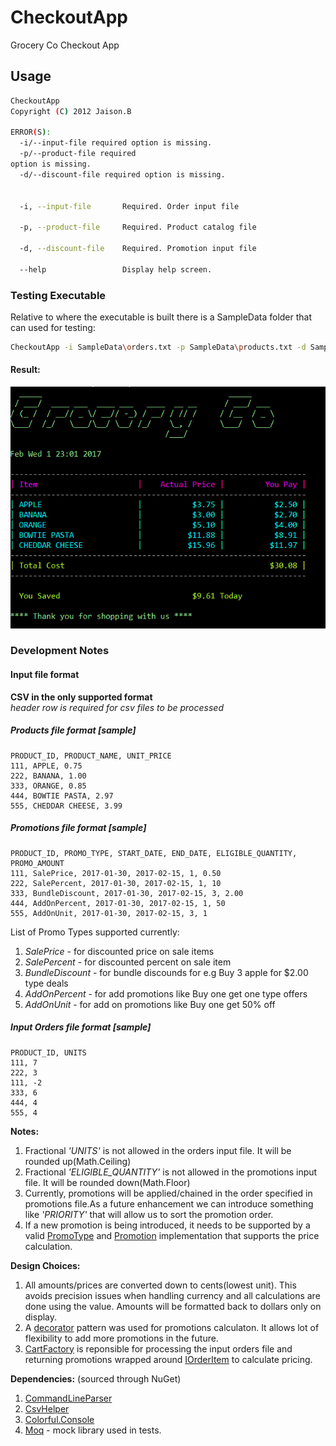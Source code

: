 # CheckoutApp
Grocery Co Checkout App

## Usage
```bash
CheckoutApp
Copyright (C) 2012 Jaison.B

ERROR(S):
  -i/--input-file required option is missing.
  -p/--product-file required
option is missing.
  -d/--discount-file required option is missing.


  -i, --input-file       Required. Order input file

  -p, --product-file     Required. Product catalog file

  -d, --discount-file    Required. Promotion input file

  --help                 Display help screen.
```

### Testing Executable
Relative to where the executable is built there is a SampleData folder that can used for testing:
```bash
CheckoutApp -i SampleData\orders.txt -p SampleData\products.txt -d SampleData\promotions.txt
```
#### Result:
![alt text](CheckoutAppResult.png "Checkout App result")

### Development Notes

#### Input file format
__CSV in the only supported format__  
_header row is required for csv files to be processed_
##### Products file format [sample]
```
PRODUCT_ID, PRODUCT_NAME, UNIT_PRICE
111, APPLE, 0.75
222, BANANA, 1.00
333, ORANGE, 0.85
444, BOWTIE PASTA, 2.97
555, CHEDDAR CHEESE, 3.99
```
##### Promotions file format [sample]
```
PRODUCT_ID, PROMO_TYPE, START_DATE, END_DATE, ELIGIBLE_QUANTITY, PROMO_AMOUNT
111, SalePrice, 2017-01-30, 2017-02-15, 1, 0.50
222, SalePercent, 2017-01-30, 2017-02-15, 1, 10
333, BundleDiscount, 2017-01-30, 2017-02-15, 3, 2.00
444, AddOnPercent, 2017-01-30, 2017-02-15, 1, 50
555, AddOnUnit, 2017-01-30, 2017-02-15, 3, 1
```
List of Promo Types supported currently:  
  1. *SalePrice* - for discounted price on sale items
  2. *SalePercent* - for discounted percent on sale item
  3. *BundleDiscount* - for bundle discounds for e.g Buy 3 apple for $2.00 type deals
  4. *AddOnPercent* - for add promotions like Buy one get one type offers
  5. *AddOnUnit* - for add on promotions like Buy one get 50% off

##### Input Orders file format [sample]
```
PRODUCT_ID, UNITS
111, 7
222, 3
111, -2
333, 6
444, 4
555, 4
```
__Notes:__  
  1. Fractional *'UNITS'* is not allowed in the orders input file. It will be rounded up(Math.Ceiling)
  2. Fractional *'ELIGIBLE_QUANTITY'* is not allowed in the promotions input file. It will be rounded down(Math.Floor)
  3. Currently, promotions will be applied/chained in the order specified in promotions file.As a future enhancement we can introduce something like *'PRIORITY'* that will allow us to sort the promotion order.
  4. If a new promotion is being introduced, it needs to be supported by a valid [PromoType](https://github.com/jaison-b/CheckoutApp/blob/master/CheckoutApp/Repository/PromoType.cs) and [Promotion](https://github.com/jaison-b/CheckoutApp/blob/master/CheckoutApp/Models/Promotion.cs) implementation that supports the price calculation.

__Design Choices:__  
  1. All amounts/prices are converted down to cents(lowest unit). This avoids precision issues when handling currency and all calculations are done using the value. Amounts will be formatted back to dollars only on display.
  2. A [decorator](https://en.wikipedia.org/wiki/Decorator_pattern) pattern was used for promotions calculaton. It allows lot of flexibility to add more promotions in the future.
  3. [CartFactory](https://github.com/jaison-b/CheckoutApp/blob/master/CheckoutApp/CartFactory.cs) is reponsible for processing the input orders file and returning promotions wrapped around [IOrderItem](https://github.com/jaison-b/CheckoutApp/blob/master/CheckoutApp/Models/IOrderItem.cs) to calculate pricing.
 
__Dependencies:__ (sourced through NuGet)
  1. [CommandLineParser](https://github.com/gsscoder/commandline) 
  2. [CsvHelper](https://joshclose.github.io/CsvHelper)
  3. [Colorful.Console](https://github.com/tomakita/Colorful.Console)
  4. [Moq](https://github.com/Moq/moq4/wiki/Quickstart) - mock library used in tests.
